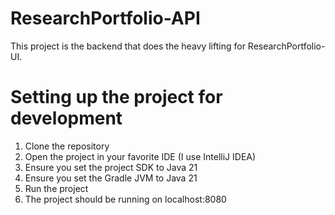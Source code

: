 # ResearchPortfolio-API
This project is the backend that does the heavy lifting for ResearchPortfolio-UI.

# Setting up the project for development
1. Clone the repository
2. Open the project in your favorite IDE (I use IntelliJ IDEA)
3. Ensure you set the project SDK to Java 21
4. Ensure you set the Gradle JVM to Java 21
5. Run the project
6. The project should be running on localhost:8080